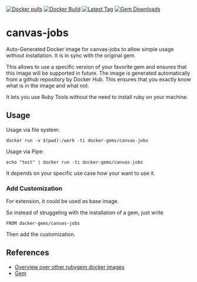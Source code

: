 [![Docker pulls](https://img.shields.io/docker/pulls/rubygem/canvas-jobs.svg)](https://hub.docker.com/r/rubygem/canvas-jobs/)
[![Docker Build](https://img.shields.io/docker/automated/rubygem/canvas-jobs.svg)](https://hub.docker.com/r/rubygem/canvas-jobs/)
[![Latest Tag](https://img.shields.io/github/tag/docker-rubygem/canvas-jobs.svg)](https://hub.docker.com/r/rubygem/canvas-jobs/)
[![Gem Downloads](https://img.shields.io/gem/dt/canvas-jobs.svg)](https://rubygems.org/gems/canvas-jobs/)
# canvas-jobs

Auto-Generated Docker image for canvas-jobs to allow simple usage without installation.
It is in sync with the original gem.

This allows to use a specific version of your favorite gem and ensures that this image will be supported in future.
The image is generated automatically from a github repository by Docker Hub.
This ensures that you exactly know what is in the image and what not.

It lets you use Ruby Tools without the need to install ruby on your machine.

## Usage

Usage via file system:

`docker run -v $(pwd):/work -ti docker-gems/canvas-jobs`

Usage via Pipe:

`echo "test" | docker run -ti docker-gems/canvas-jobs`

It depends on your specific use case how your want to use it.

### Add Customization

For extension, it could be used as base image.

So instead of struggeling with the installation of a gem, just write

`FROM docker-gems/canvas-jobs`

Then add the customization.

## References

 - [Overview over other rubygem docker images](https://github.com/thinkbot/docker-rubygem)
 - [Gem](https://rubygems.org/gems/canvas-jobs/)

